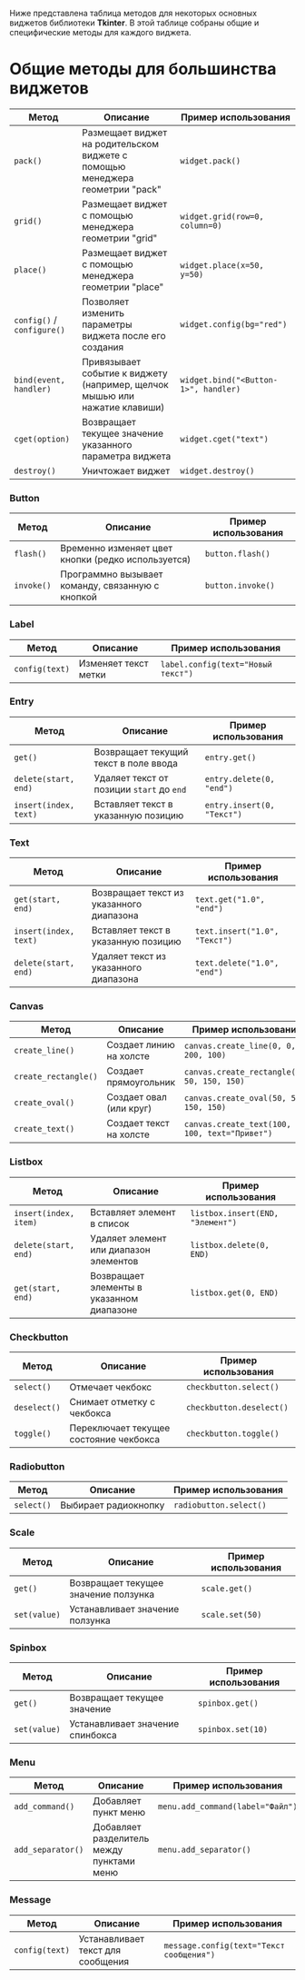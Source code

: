 <p>Ниже представлена таблица методов для некоторых основных виджетов библиотеки <strong>Tkinter</strong>.
В этой таблице собраны общие и специфические методы для каждого виджета.</p>
<h1>Общие методы для большинства виджетов</h1>
<table>
<thead>
<tr>
<th>Метод</th>
<th>Описание</th>
<th>Пример использования</th>
</tr>
</thead>
<tbody>
<tr>
<td><code>pack()</code></td>
<td>Размещает виджет на родительском виджете с помощью менеджера геометрии "pack"</td>
<td><code>widget.pack()</code></td>
</tr>
<tr>
<td><code>grid()</code></td>
<td>Размещает виджет с помощью менеджера геометрии "grid"</td>
<td><code>widget.grid(row=0, column=0)</code></td>
</tr>
<tr>
<td><code>place()</code></td>
<td>Размещает виджет с помощью менеджера геометрии "place"</td>
<td><code>widget.place(x=50, y=50)</code></td>
</tr>
<tr>
<td><code>config()</code> / <code>configure()</code></td>
<td>Позволяет изменить параметры виджета после его создания</td>
<td><code>widget.config(bg="red")</code></td>
</tr>
<tr>
<td><code>bind(event, handler)</code></td>
<td>Привязывает событие к виджету (например, щелчок мышью или нажатие клавиши)</td>
<td><code>widget.bind("&lt;Button-1&gt;", handler)</code></td>
</tr>
<tr>
<td><code>cget(option)</code></td>
<td>Возвращает текущее значение указанного параметра виджета</td>
<td><code>widget.cget("text")</code></td>
</tr>
<tr>
<td><code>destroy()</code></td>
<td>Уничтожает виджет</td>
<td><code>widget.destroy()</code></td>
</tr>
</tbody>
</table>
<h3>Button</h3>
<table>
<thead>
<tr>
<th>Метод</th>
<th>Описание</th>
<th>Пример использования</th>
</tr>
</thead>
<tbody>
<tr>
<td><code>flash()</code></td>
<td>Временно изменяет цвет кнопки (редко используется)</td>
<td><code>button.flash()</code></td>
</tr>
<tr>
<td><code>invoke()</code></td>
<td>Программно вызывает команду, связанную с кнопкой</td>
<td><code>button.invoke()</code></td>
</tr>
</tbody>
</table>
<h3>Label</h3>
<table>
<thead>
<tr>
<th>Метод</th>
<th>Описание</th>
<th>Пример использования</th>
</tr>
</thead>
<tbody>
<tr>
<td><code>config(text)</code></td>
<td>Изменяет текст метки</td>
<td><code>label.config(text="Новый текст")</code></td>
</tr>
</tbody>
</table>
<h3>Entry</h3>
<table>
<thead>
<tr>
<th>Метод</th>
<th>Описание</th>
<th>Пример использования</th>
</tr>
</thead>
<tbody>
<tr>
<td><code>get()</code></td>
<td>Возвращает текущий текст в поле ввода</td>
<td><code>entry.get()</code></td>
</tr>
<tr>
<td><code>delete(start, end)</code></td>
<td>Удаляет текст от позиции <code>start</code> до <code>end</code></td>
<td><code>entry.delete(0, "end")</code></td>
</tr>
<tr>
<td><code>insert(index, text)</code></td>
<td>Вставляет текст в указанную позицию</td>
<td><code>entry.insert(0, "Текст")</code></td>
</tr>
</tbody>
</table>
<h3>Text</h3>
<table>
<thead>
<tr>
<th>Метод</th>
<th>Описание</th>
<th>Пример использования</th>
</tr>
</thead>
<tbody>
<tr>
<td><code>get(start, end)</code></td>
<td>Возвращает текст из указанного диапазона</td>
<td><code>text.get("1.0", "end")</code></td>
</tr>
<tr>
<td><code>insert(index, text)</code></td>
<td>Вставляет текст в указанную позицию</td>
<td><code>text.insert("1.0", "Текст")</code></td>
</tr>
<tr>
<td><code>delete(start, end)</code></td>
<td>Удаляет текст из указанного диапазона</td>
<td><code>text.delete("1.0", "end")</code></td>
</tr>
</tbody>
</table>
<h3>Canvas</h3>
<table>
<thead>
<tr>
<th>Метод</th>
<th>Описание</th>
<th>Пример использования</th>
</tr>
</thead>
<tbody>
<tr>
<td><code>create_line()</code></td>
<td>Создает линию на холсте</td>
<td><code>canvas.create_line(0, 0, 200, 100)</code></td>
</tr>
<tr>
<td><code>create_rectangle()</code></td>
<td>Создает прямоугольник</td>
<td><code>canvas.create_rectangle(50, 50, 150, 150)</code></td>
</tr>
<tr>
<td><code>create_oval()</code></td>
<td>Создает овал (или круг)</td>
<td><code>canvas.create_oval(50, 50, 150, 150)</code></td>
</tr>
<tr>
<td><code>create_text()</code></td>
<td>Создает текст на холсте</td>
<td><code>canvas.create_text(100, 100, text="Привет")</code></td>
</tr>
</tbody>
</table>
<h3>Listbox</h3>
<table>
<thead>
<tr>
<th>Метод</th>
<th>Описание</th>
<th>Пример использования</th>
</tr>
</thead>
<tbody>
<tr>
<td><code>insert(index, item)</code></td>
<td>Вставляет элемент в список</td>
<td><code>listbox.insert(END, "Элемент")</code></td>
</tr>
<tr>
<td><code>delete(start, end)</code></td>
<td>Удаляет элемент или диапазон элементов</td>
<td><code>listbox.delete(0, END)</code></td>
</tr>
<tr>
<td><code>get(start, end)</code></td>
<td>Возвращает элементы в указанном диапазоне</td>
<td><code>listbox.get(0, END)</code></td>
</tr>
</tbody>
</table>
<h3>Checkbutton</h3>
<table>
<thead>
<tr>
<th>Метод</th>
<th>Описание</th>
<th>Пример использования</th>
</tr>
</thead>
<tbody>
<tr>
<td><code>select()</code></td>
<td>Отмечает чекбокс</td>
<td><code>checkbutton.select()</code></td>
</tr>
<tr>
<td><code>deselect()</code></td>
<td>Снимает отметку с чекбокса</td>
<td><code>checkbutton.deselect()</code></td>
</tr>
<tr>
<td><code>toggle()</code></td>
<td>Переключает текущее состояние чекбокса</td>
<td><code>checkbutton.toggle()</code></td>
</tr>
</tbody>
</table>
<h3>Radiobutton</h3>
<table>
<thead>
<tr>
<th>Метод</th>
<th>Описание</th>
<th>Пример использования</th>
</tr>
</thead>
<tbody>
<tr>
<td><code>select()</code></td>
<td>Выбирает радиокнопку</td>
<td><code>radiobutton.select()</code></td>
</tr>
</tbody>
</table>
<h3>Scale</h3>
<table>
<thead>
<tr>
<th>Метод</th>
<th>Описание</th>
<th>Пример использования</th>
</tr>
</thead>
<tbody>
<tr>
<td><code>get()</code></td>
<td>Возвращает текущее значение ползунка</td>
<td><code>scale.get()</code></td>
</tr>
<tr>
<td><code>set(value)</code></td>
<td>Устанавливает значение ползунка</td>
<td><code>scale.set(50)</code></td>
</tr>
</tbody>
</table>
<h3>Spinbox</h3>
<table>
<thead>
<tr>
<th>Метод</th>
<th>Описание</th>
<th>Пример использования</th>
</tr>
</thead>
<tbody>
<tr>
<td><code>get()</code></td>
<td>Возвращает текущее значение</td>
<td><code>spinbox.get()</code></td>
</tr>
<tr>
<td><code>set(value)</code></td>
<td>Устанавливает значение спинбокса</td>
<td><code>spinbox.set(10)</code></td>
</tr>
</tbody>
</table>
<h3>Menu</h3>
<table>
<thead>
<tr>
<th>Метод</th>
<th>Описание</th>
<th>Пример использования</th>
</tr>
</thead>
<tbody>
<tr>
<td><code>add_command()</code></td>
<td>Добавляет пункт меню</td>
<td><code>menu.add_command(label="Файл")</code></td>
</tr>
<tr>
<td><code>add_separator()</code></td>
<td>Добавляет разделитель между пунктами меню</td>
<td><code>menu.add_separator()</code></td>
</tr>
</tbody>
</table>
<h3>Message</h3>
<table>
<thead>
<tr>
<th>Метод</th>
<th>Описание</th>
<th>Пример использования</th>
</tr>
</thead>
<tbody>
<tr>
<td><code>config(text)</code></td>
<td>Устанавливает текст для сообщения</td>
<td><code>message.config(text="Текст сообщения")</code></td>
</tr>
</tbody>
</table>
